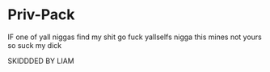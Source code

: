 # Priv-Pack
IF one of yall niggas find my shit go fuck yallselfs nigga this mines not yours so suck my dick

SKIDDDED BY LIAM
